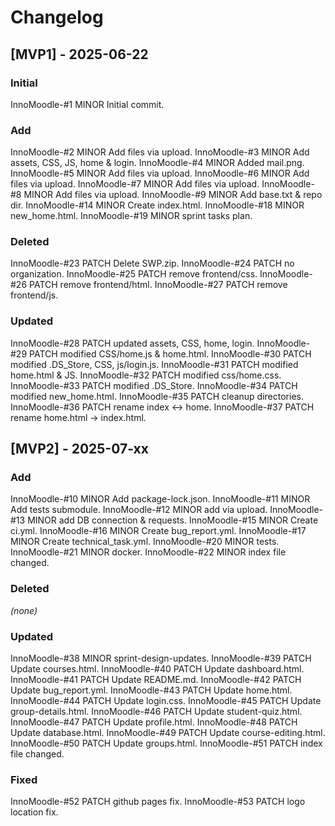 # Changelog

## \[MVP1] - 2025-06-22

### Initial

InnoMoodle-#1 MINOR Initial commit.

### Add

InnoMoodle-#2 MINOR Add files via upload.
InnoMoodle-#3 MINOR Add assets, CSS, JS, home & login.
InnoMoodle-#4 MINOR Added mail.png.
InnoMoodle-#5 MINOR Add files via upload.
InnoMoodle-#6 MINOR Add files via upload.
InnoMoodle-#7 MINOR Add files via upload.
InnoMoodle-#8 MINOR Add files via upload.
InnoMoodle-#9 MINOR Add base.txt & repo dir.
InnoMoodle-#14 MINOR Create index.html.
InnoMoodle-#18 MINOR new_home.html.
InnoMoodle-#19 MINOR sprint tasks plan.

### Deleted

InnoMoodle-#23 PATCH Delete SWP.zip.
InnoMoodle-#24 PATCH no organization.
InnoMoodle-#25 PATCH remove frontend/css.
InnoMoodle-#26 PATCH remove frontend/html.
InnoMoodle-#27 PATCH remove frontend/js.

### Updated

InnoMoodle-#28 PATCH updated assets, CSS, home, login.
InnoMoodle-#29 PATCH modified CSS/home.js & home.html.
InnoMoodle-#30 PATCH modified .DS_Store, CSS, js/login.js.
InnoMoodle-#31 PATCH modified home.html & JS.
InnoMoodle-#32 PATCH modified css/home.css.
InnoMoodle-#33 PATCH modified .DS_Store.
InnoMoodle-#34 PATCH modified new_home.html.
InnoMoodle-#35 PATCH cleanup directories.
InnoMoodle-#36 PATCH rename index ↔ home.
InnoMoodle-#37 PATCH rename home.html → index.html.

## \[MVP2] - 2025-07-xx

### Add

InnoMoodle-#10 MINOR Add package-lock.json.
InnoMoodle-#11 MINOR Add tests submodule.
InnoMoodle-#12 MINOR add via upload.
InnoMoodle-#13 MINOR add DB connection & requests.
InnoMoodle-#15 MINOR Create ci.yml.
InnoMoodle-#16 MINOR Create bug_report.yml.
InnoMoodle-#17 MINOR Create technical_task.yml.
InnoMoodle-#20 MINOR tests.
InnoMoodle-#21 MINOR docker.
InnoMoodle-#22 MINOR index file changed.

### Deleted

*(none)*

### Updated

InnoMoodle-#38 MINOR sprint-design-updates.
InnoMoodle-#39 PATCH Update courses.html.
InnoMoodle-#40 PATCH Update dashboard.html.
InnoMoodle-#41 PATCH Update README.md.
InnoMoodle-#42 PATCH Update bug_report.yml.
InnoMoodle-#43 PATCH Update home.html.
InnoMoodle-#44 PATCH Update login.css.
InnoMoodle-#45 PATCH Update group-details.html.
InnoMoodle-#46 PATCH Update student-quiz.html.
InnoMoodle-#47 PATCH Update profile.html.
InnoMoodle-#48 PATCH Update database.html.
InnoMoodle-#49 PATCH Update course-editing.html.
InnoMoodle-#50 PATCH Update groups.html.
InnoMoodle-#51 PATCH index file changed.

### Fixed

InnoMoodle-#52 PATCH github pages fix.
InnoMoodle-#53 PATCH logo location fix.
